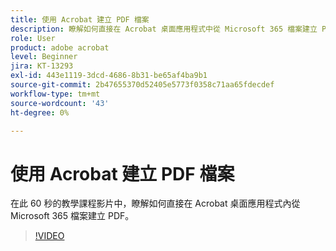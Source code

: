 ```yaml
---
title: 使用 Acrobat 建立 PDF 檔案
description: 瞭解如何直接在 Acrobat 桌面應用程式中從 Microsoft 365 檔案建立 PDF
role: User
product: adobe acrobat
level: Beginner
jira: KT-13293
exl-id: 443e1119-3dcd-4686-8b31-be65af4ba9b1
source-git-commit: 2b47655370d52405e5773f0358c71aa65fdecdef
workflow-type: tm+mt
source-wordcount: '43'
ht-degree: 0%

---
```


# 使用 Acrobat 建立 PDF 檔案

在此 60 秒的教學課程影片中，瞭解如何直接在 Acrobat 桌面應用程式內從 Microsoft 365 檔案建立 PDF。

>[!VIDEO](https://video.tv.adobe.com/v/342628?quality=12&learn=on&hidetitle=true)
